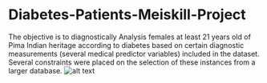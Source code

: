 # Diabetes-Patients-Meiskill-Project
The objective is to diagnostically Analysis females at least 21 years old of Pima  Indian heritage according to diabetes based on certain diagnostic measurements  (several medical predictor variables) included in the dataset. Several constraints  were placed on the selection of these instances from a larger database.
![alt text]([http://url/to/img.png](https://github.com/AhmedGoma96/Diabetes-Patients-Meiskill-Project/commit/c854fbced703d0f2be58e428cd9b782ed70484aa#diff-0952047d363d1de515b8873300df0097f04f26c3991145b5dd64624602f0f96d)https://github.com/AhmedGoma96/Diabetes-Patients-Meiskill-Project/commit/c854fbced703d0f2be58e428cd9b782ed70484aa#diff-0952047d363d1de515b8873300df0097f04f26c3991145b5dd64624602f0f96d)

